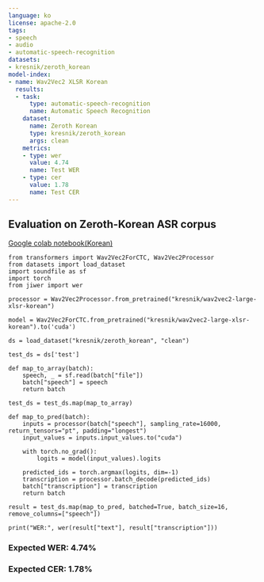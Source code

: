 ```yaml
---
language: ko
license: apache-2.0
tags:
- speech
- audio
- automatic-speech-recognition
datasets:
- kresnik/zeroth_korean
model-index:
- name: Wav2Vec2 XLSR Korean
  results:
  - task:
      type: automatic-speech-recognition
      name: Automatic Speech Recognition
    dataset:
      name: Zeroth Korean
      type: kresnik/zeroth_korean
      args: clean
    metrics:
    - type: wer
      value: 4.74
      name: Test WER
    - type: cer
      value: 1.78
      name: Test CER
---
```



## Evaluation on Zeroth-Korean ASR corpus

[Google colab notebook(Korean)](https://colab.research.google.com/github/indra622/tutorials/blob/master/wav2vec2_korean_tutorial.ipynb)

```
from transformers import Wav2Vec2ForCTC, Wav2Vec2Processor
from datasets import load_dataset
import soundfile as sf
import torch
from jiwer import wer

processor = Wav2Vec2Processor.from_pretrained("kresnik/wav2vec2-large-xlsr-korean")

model = Wav2Vec2ForCTC.from_pretrained("kresnik/wav2vec2-large-xlsr-korean").to('cuda')

ds = load_dataset("kresnik/zeroth_korean", "clean")

test_ds = ds['test']

def map_to_array(batch):
    speech, _ = sf.read(batch["file"])
    batch["speech"] = speech
    return batch

test_ds = test_ds.map(map_to_array)

def map_to_pred(batch):
    inputs = processor(batch["speech"], sampling_rate=16000, return_tensors="pt", padding="longest")
    input_values = inputs.input_values.to("cuda")
    
    with torch.no_grad():
        logits = model(input_values).logits

    predicted_ids = torch.argmax(logits, dim=-1)
    transcription = processor.batch_decode(predicted_ids)
    batch["transcription"] = transcription
    return batch

result = test_ds.map(map_to_pred, batched=True, batch_size=16, remove_columns=["speech"])

print("WER:", wer(result["text"], result["transcription"]))

```

### Expected WER: 4.74%
### Expected CER: 1.78%